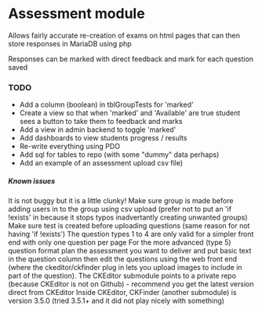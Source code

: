 # Assessment module

Allows fairly accurate re-creation of exams on html pages that can 
then store responses in MariaDB using php

Responses can be marked with direct feedback and mark for each 
question saved

### TODO

- Add a column (boolean) in tblGroupTests for 'marked'
- Create a view so that when 'marked' and 'Available' are true student 
sees a button to take them to feedback and marks
- Add a view in admin backend to toggle 'marked'
- Add dashboards to view students progress / results
- Re-write everything using PDO
- Add sql for tables to repo (with some "dummy" data perhaps)
- Add an example of an assessment upload csv file)

##### Known issues

It is not buggy but it is a little clunky!
Make sure group is made before adding users in to the group using csv upload (prefer not to put an 'if !exists' in because it stops typos inadvertantly creating unwanted groups)
Make sure test is created before uploading questions (same reason for not having 'if !exists')
The question types 1 to 4 are only valid for a simpler front end with only one question per page
For the more advanced (type 5) question format plan the assessment you want to deliver and put basic text in the question column then edit the questions using the web front end (where the ckeditor/ckfinder plug in lets you upload images to include in part of the question).
The CKEditor submodule points to a private repo (because CKEditor is not on Github) - recommend you get the latest version direct from CKEditor
Inside CKEditor, CKFinder (another submodule) is version 3.5.0 (tried 3.5.1+ and it did not play nicely with something)
